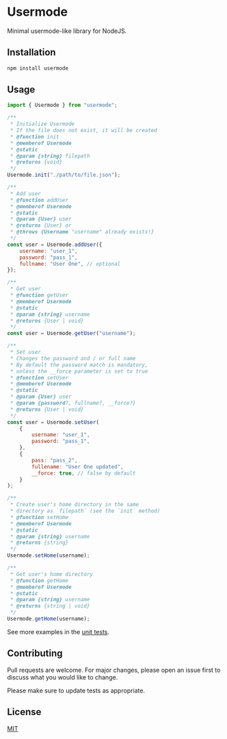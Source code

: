# Usermode

Minimal usermode-like library for NodeJS.

## Installation

```bash
npm install usermode
```

## Usage

```javascript
import { Usermode } from "usermode";

/**
 * Initialize Usermode
 * If the file does not exist, it will be created
 * @function init
 * @memberof Usermode
 * @static
 * @param {string} filepath
 * @returns {void}
 */
Usermode.init("./path/to/file.json");

/**
 * Add user
 * @function addUser
 * @memberof Usermode
 * @static
 * @param {User} user
 * @returns {User} or
 * @throws {Username "username" already exists!}
 */
const user = Usermode.addUser({
    username: "user_1",
    password: "pass_1",
    fullname: "User One", // optional
});

/**
 * Get user
 * @function getUser
 * @memberof Usermode
 * @static
 * @param {string} username
 * @returns {User | void}
 */
const user = Usermode.getUser("username");

/**
 * Set user
 * Changes the password and / or full name
 * By default the password match is mandatory,
 * unless the __force parameter is set to true
 * @function setUser
 * @memberof Usermode
 * @static
 * @param {User} user
 * @param {password?, fullname?, __force?}
 * @returns {User | void}
 */
const user = Usermode.setUser(
    {
        username: "user_1",
        password: "pass_1",
    },
    {
        pass: "pass_2",
        fullename: "User One updated",
        __force: true, // false by default
    }
);

/**
 * Create user's home directory in the same 
 * directory as `filepath` (see the `init` method)
 * @function setHome
 * @memberof Usermode
 * @static
 * @param {string} username
 * @returns {string}
 */
Usermode.setHome(username);

/**
 * Get user's home directory
 * @function getHome
 * @memberof Usermode
 * @static
 * @param {string} username
 * @returns {string | void}
 */
Usermode.getHome(username);
```

See more examples in the [unit tests](https://github.com/vidul-nikolaev-petrov/usermode/blob/main/tests/index.test.ts).

## Contributing

Pull requests are welcome. For major changes, please open an issue first to discuss what you would like to change.

Please make sure to update tests as appropriate.


## License

[MIT](https://github.com/vidul-nikolaev-petrov/usermode/blob/main/LICENSE)